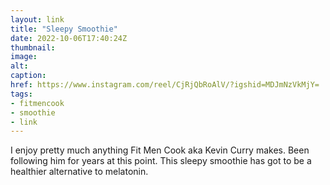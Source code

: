 ```yaml
---
layout: link
title: "Sleepy Smoothie"
date: 2022-10-06T17:40:24Z
thumbnail:
image:
alt:
caption:
href: https://www.instagram.com/reel/CjRjQbRoAlV/?igshid=MDJmNzVkMjY=
tags:
- fitmencook
- smoothie
- link
---
```


I enjoy pretty much anything Fit Men Cook aka Kevin Curry makes. Been following him for years at this point. This sleepy smoothie has got to be a healthier alternative to melatonin.

